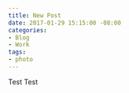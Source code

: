 ```yaml
---
title: New Post
date: 2017-01-29 15:15:00 -08:00
categories:
- Blog
- Work
tags:
- photo
---
```


Test Test